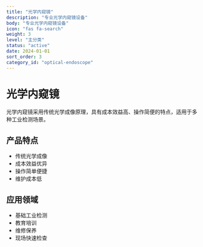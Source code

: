 ```yaml
---
title: "光学内窥镜"
description: "专业光学内窥镜设备"
body: "专业光学内窥镜设备"
icon: "fas fa-search"
weight: 3
level: "主分类"
status: "active"
date: 2024-01-01
sort_order: 3
category_id: "optical-endoscope"
---
```


# 光学内窥镜

光学内窥镜采用传统光学成像原理，具有成本效益高、操作简便的特点，适用于多种工业检测场景。

## 产品特点

- 传统光学成像
- 成本效益优异
- 操作简单便捷
- 维护成本低

## 应用领域

- 基础工业检测
- 教育培训
- 维修保养
- 现场快速检查